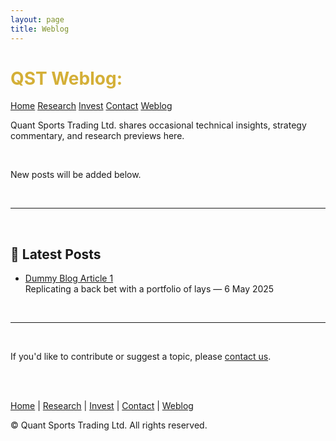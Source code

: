 ```yaml
---
layout: page
title: Weblog
---
```


<div class="flex flex-wrap items-center justify-between mb-8">
  <h1 class="text-4xl font-bold" style="color: #D4AF37;">QST Weblog:</h1>
  <div class="flex flex-wrap justify-end gap-4 mt-4 sm:mt-0">
    <a href="/" class="bg-gray-700 hover:bg-gray-800 text-white font-semibold py-2 px-5 rounded-xl transition">Home</a>
    <a href="/research" class="bg-gray-700 hover:bg-gray-800 text-white font-semibold py-2 px-5 rounded-xl transition">Research</a>
    <a href="/investors" class="bg-gray-700 hover:bg-gray-800 text-white font-semibold py-2 px-5 rounded-xl transition">Invest</a>
    <a href="/contact" class="bg-gray-700 hover:bg-gray-800 text-white font-semibold py-2 px-5 rounded-xl transition">Contact</a>
    <a href="/weblog" class="bg-blue-600 hover:bg-blue-700 text-white font-semibold py-2 px-5 rounded-xl transition">Weblog</a>
  </div>
</div>

Quant Sports Trading Ltd. shares occasional technical insights, strategy commentary, and research previews here.

<br>

New posts will be added below.

<br>

---

<br>

## 📝 Latest Posts

<div class="mt-6 mb-10">

- <a href="./dummy-blog-article-1" class="text-blue-400 hover:underline font-semibold">Dummy Blog Article 1</a><br>
  <span class="text-sm text-gray-400">Replicating a back bet with a portfolio of lays — 6 May 2025</span>

</div>

<br>

---

<br>

If you'd like to contribute or suggest a topic, please [contact us](/contact).

<br><br>

<div class="text-center text-sm text-gray-400 mt-8">
  <p>
    <a href="/" class="hover:underline">Home</a> |
    <a href="/research" class="hover:underline">Research</a> |
    <a href="/investors" class="hover:underline">Invest</a> |
    <a href="/contact" class="hover:underline">Contact</a> |
    <a href="/weblog" class="hover:underline">Weblog</a>
  </p>
  <p class="mt-4">&copy; Quant Sports Trading Ltd. All rights reserved.</p>
</div>
